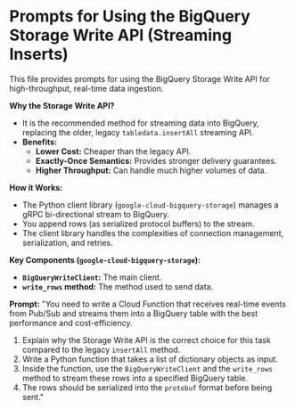 # Prompts for Using the BigQuery Storage Write API (Streaming Inserts)

This file provides prompts for using the BigQuery Storage Write API for high-throughput, real-time data ingestion.

**Why the Storage Write API?**
- It is the recommended method for streaming data into BigQuery, replacing the older, legacy `tabledata.insertAll` streaming API.
- **Benefits:**
    - **Lower Cost:** Cheaper than the legacy API.
    - **Exactly-Once Semantics:** Provides stronger delivery guarantees.
    - **Higher Throughput:** Can handle much higher volumes of data.

**How it Works:**
- The Python client library (`google-cloud-bigquery-storage`) manages a gRPC bi-directional stream to BigQuery.
- You append rows (as serialized protocol buffers) to the stream.
- The client library handles the complexities of connection management, serialization, and retries.

**Key Components (`google-cloud-bigquery-storage`):**
- **`BigQueryWriteClient`:** The main client.
- **`write_rows` method:** The method used to send data.

**Prompt:**
"You need to write a Cloud Function that receives real-time events from Pub/Sub and streams them into a BigQuery table with the best performance and cost-efficiency.
1.  Explain why the Storage Write API is the correct choice for this task compared to the legacy `insertAll` method.
2.  Write a Python function that takes a list of dictionary objects as input.
3.  Inside the function, use the `BigQueryWriteClient` and the `write_rows` method to stream these rows into a specified BigQuery table.
4.  The rows should be serialized into the `protobuf` format before being sent."